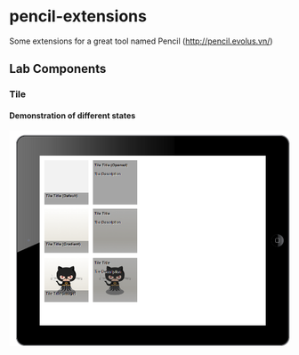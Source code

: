 pencil-extensions
=================

Some extensions for a great tool named Pencil (http://pencil.evolus.vn/)


## Lab Components

### Tile

#### Demonstration of different states

![Demo](lab/demo-states.png)
